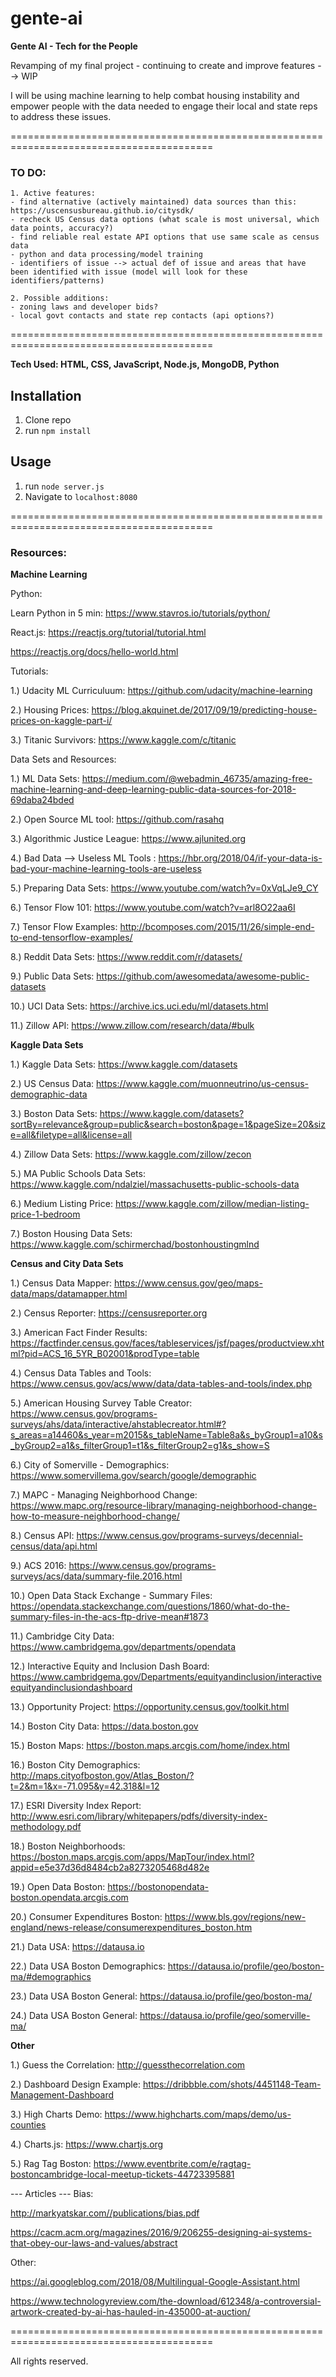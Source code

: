 # gente-ai

**Gente AI - Tech for the People**

Revamping of my final project - continuing to create and improve features --> WIP

I will be using machine learning to help combat housing instability and empower people with the data needed to engage their local and state reps to address these issues.


=========================================================================================

### TO DO:

    1. Active features:
    - find alternative (actively maintained) data sources than this:  https://uscensusbureau.github.io/citysdk/
    - recheck US Census data options (what scale is most universal, which data points, accuracy?)
    - find reliable real estate API options that use same scale as census data
    - python and data processing/model training
    - identifiers of issue --> actual def of issue and areas that have been identified with issue (model will look for these identifiers/patterns)

    2. Possible additions:
    - zoning laws and developer bids?
    - local govt contacts and state rep contacts (api options?)

=========================================================================================

**Tech Used:  HTML, CSS, JavaScript, Node.js, MongoDB, Python**

## Installation

1. Clone repo
2. run `npm install`

## Usage

1. run `node server.js`
2. Navigate to `localhost:8080`

=========================================================================================

### Resources:

**Machine Learning**

Python:

Learn Python in 5 min:  https://www.stavros.io/tutorials/python/

React.js:    https://reactjs.org/tutorial/tutorial.html

https://reactjs.org/docs/hello-world.html


Tutorials:

1.) Udacity ML Curriculuum:   https://github.com/udacity/machine-learning

2.) Housing Prices: https://blog.akquinet.de/2017/09/19/predicting-house-prices-on-kaggle-part-i/

3.) Titanic Survivors:  https://www.kaggle.com/c/titanic


Data Sets and Resources:

1.) ML Data Sets: https://medium.com/@webadmin_46735/amazing-free-machine-learning-and-deep-learning-public-data-sources-for-2018-69daba24bded

2.) Open Source ML tool: https://github.com/rasahq

3.) Algorithmic Justice League:  https://www.ajlunited.org

4.) Bad Data --> Useless ML Tools : https://hbr.org/2018/04/if-your-data-is-bad-your-machine-learning-tools-are-useless

5.) Preparing Data Sets:  https://www.youtube.com/watch?v=0xVqLJe9_CY

6.) Tensor Flow 101:  https://www.youtube.com/watch?v=arl8O22aa6I

7.) Tensor Flow Examples:   http://bcomposes.com/2015/11/26/simple-end-to-end-tensorflow-examples/

8.) Reddit Data Sets:   https://www.reddit.com/r/datasets/

9.) Public Data Sets:   https://github.com/awesomedata/awesome-public-datasets

10.) UCI Data Sets:   https://archive.ics.uci.edu/ml/datasets.html

11.) Zillow API:  https://www.zillow.com/research/data/#bulk


**Kaggle Data Sets**

1.) Kaggle Data Sets:  https://www.kaggle.com/datasets

2.) US Census Data:   https://www.kaggle.com/muonneutrino/us-census-demographic-data

3.) Boston Data Sets:   https://www.kaggle.com/datasets?sortBy=relevance&group=public&search=boston&page=1&pageSize=20&size=all&filetype=all&license=all

4.) Zillow Data Sets: https://www.kaggle.com/zillow/zecon

5.) MA Public Schools Data Sets:  https://www.kaggle.com/ndalziel/massachusetts-public-schools-data

6.) Medium Listing Price:  https://www.kaggle.com/zillow/median-listing-price-1-bedroom

7.) Boston Housing Data Sets: https://www.kaggle.com/schirmerchad/bostonhoustingmlnd


**Census and City Data Sets**

1.) Census Data Mapper: https://www.census.gov/geo/maps-data/maps/datamapper.html

2.) Census Reporter:   https://censusreporter.org

3.) American Fact Finder Results:  https://factfinder.census.gov/faces/tableservices/jsf/pages/productview.xhtml?pid=ACS_16_5YR_B02001&prodType=table

4.) Census Data Tables and Tools:   https://www.census.gov/acs/www/data/data-tables-and-tools/index.php

5.) American Housing Survey Table Creator:  https://www.census.gov/programs-surveys/ahs/data/interactive/ahstablecreator.html#?s_areas=a14460&s_year=m2015&s_tableName=Table8a&s_byGroup1=a10&s_byGroup2=a1&s_filterGroup1=t1&s_filterGroup2=g1&s_show=S

6.) City of Somerville - Demographics:    https://www.somervillema.gov/search/google/demographic

7.) MAPC - Managing Neighborhood Change:  https://www.mapc.org/resource-library/managing-neighborhood-change-how-to-measure-neighborhood-change/

8.) Census API:  https://www.census.gov/programs-surveys/decennial-census/data/api.html

9.) ACS 2016:  https://www.census.gov/programs-surveys/acs/data/summary-file.2016.html

10.) Open Data Stack Exchange - Summary Files:   https://opendata.stackexchange.com/questions/1860/what-do-the-summary-files-in-the-acs-ftp-drive-mean#1873

11.) Cambridge City Data:   https://www.cambridgema.gov/departments/opendata

12.) Interactive Equity and Inclusion Dash Board:    https://www.cambridgema.gov/Departments/equityandinclusion/interactiveequityandinclusiondashboard

13.) Opportunity Project:   https://opportunity.census.gov/toolkit.html

14.) Boston City Data:    https://data.boston.gov

15.) Boston Maps:   https://boston.maps.arcgis.com/home/index.html

16.) Boston City Demographics:   http://maps.cityofboston.gov/Atlas_Boston/?t=2&m=1&x=-71.095&y=42.318&l=12

17.) ESRI Diversity Index Report:  http://www.esri.com/library/whitepapers/pdfs/diversity-index-methodology.pdf

18.) Boston Neighborhoods:  https://boston.maps.arcgis.com/apps/MapTour/index.html?appid=e5e37d36d8484cb2a8273205468d482e

19.) Open Data Boston:  https://bostonopendata-boston.opendata.arcgis.com

20.) Consumer Expenditures Boston:  https://www.bls.gov/regions/new-england/news-release/consumerexpenditures_boston.htm

21.) Data USA:  https://datausa.io

22.) Data USA Boston Demographics:  https://datausa.io/profile/geo/boston-ma/#demographics

23.) Data USA Boston General:   https://datausa.io/profile/geo/boston-ma/

24.) Data USA Boston General:   https://datausa.io/profile/geo/somerville-ma/



**Other**

1.) Guess the Correlation:  http://guessthecorrelation.com

2.) Dashboard Design Example:  https://dribbble.com/shots/4451148-Team-Management-Dashboard

3.) High Charts Demo:   https://www.highcharts.com/maps/demo/us-counties

4.) Charts.js:     https://www.chartjs.org

5.) Rag Tag Boston:   https://www.eventbrite.com/e/ragtag-bostoncambridge-local-meetup-tickets-44723395881



--- Articles --- 
Bias:  

http://markyatskar.com//publications/bias.pdf

https://cacm.acm.org/magazines/2016/9/206255-designing-ai-systems-that-obey-our-laws-and-values/abstract

Other:

https://ai.googleblog.com/2018/08/Multilingual-Google-Assistant.html

https://www.technologyreview.com/the-download/612348/a-controversial-artwork-created-by-ai-has-hauled-in-435000-at-auction/



=========================================================================================

[//]: # (CURRENT TASK LIST AND IDEAS FOR PROJECT)

[//]: # (FINAL PROJECT - "GENTE AI" --> MACHINE LEARNING NOTES:)

[//]: # (TASK: CLASSIFICATION TASK)
[//]: # (will use decision tree to classify locations as gentrified or not)

[//]: # (DIMENSIONS: predictors/variables)
[//]: # (Ethnicity - shifts over time)
[//]: # (Average Income - over time)
[//]: # (Housing Prices)
[//]: # (Rental Prices)
[//]: # (Foreclosures)
[//]: # (Bankruptcies)

[//]: # (Training Model:)
[//]: # (Feed ai data about locations already identifed as gentrified)
[//]: # (See whether program can correctly id the location as gentrified or not based on data used)
[//]: # (Figure out which model performs best)
[//]: # (After ai starts working well --> figure out how to quantify data and visualize results for location)

[//]: # (Additional Features:)
[//]: # (if possible add development bidding info for areas --> make public aware of possible upcoming changes to neighborhoods)
[//]: # (add feature for users to contact their local and state reps --> form letter? phone numbers? emails? etc.)
[//]: # (have affordable housing and community orgs as resources for users to utilize if needed --> local food pantries, local activist groups, housing resources, groups and meetups, user inputs for local resources - after vetting? etc.)
[//]: # (have login so users can save the maps and data they request for future reference/use)

[//]: # ()
[//]: # ()
[//]: # ()
[//]: # ()



All rights reserved.

